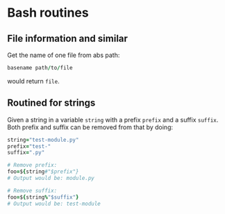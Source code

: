 # Bash routines

## File information and similar

Get the name of one file from abs path:

```ruby
basename path/to/file
```
would return `file`.

## Routined for strings

Given a string in a variable `string` with a prefix `prefix` and a suffix `suffix`. Both prefix and suffix can be removed from that by doing:

```ruby
string="test-module.py"
prefix="test-"
suffix=".py"

# Remove prefix:
foo=${string#"$prefix"}
# Output would be: module.py

# Remove suffix:
foo=${string%"$suffix"}
# Output would be: test-module
```
